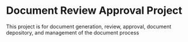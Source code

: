 # Document Review Approval Project
This project is for document generation, review, approval, document depository, and management of the document process

#


